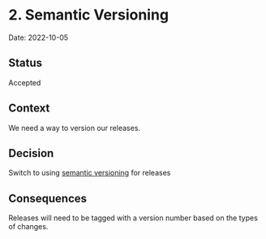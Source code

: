 # 2. Semantic Versioning

Date: 2022-10-05

## Status

Accepted

## Context

We need a way to version our releases.

## Decision

Switch to using [semantic versioning][semver] for releases

## Consequences

Releases will need to be tagged with a version number based on the types of changes.

[semver]: https://semver.org/
